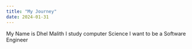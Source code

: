 ```yaml
---
title: "My Journey"
date: 2024-01-31
---
```

My Name is Dhel Malith
I study computer Science
I want to be a Software Engineer
